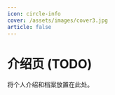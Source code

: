 ```yaml
---
icon: circle-info
cover: /assets/images/cover3.jpg
article: false
---
```


# 介绍页 (TODO)

将个人介绍和档案放置在此处。
